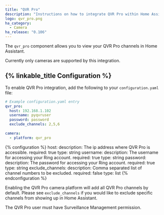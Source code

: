 ```yaml
---
title: "QVR Pro"
description: "Instructions on how to integrate QVR Pro within Home Assistant."
logo: qvr_pro.png
ha_category:
  - Camera
ha_release: "0.106"
---
```


The `qvr_pro` component allows you to view your QVR Pro
channels in Home Assistant.

Currently only cameras are supported by this integration.

## {% linkable_title Configuration %}

To enable QVR Pro integration, add the following to your
`configuration.yaml` file:

```yaml
# Example configuration.yaml entry
qvr_pro:
  host: 192.168.1.102
  username: pyqvruser
  password: password
  exclude_channels: 2,5,6
  
camera:
  - platform: qvr_pro
```

{% configuration %}
host:
  description: The ip address where QVR Pro is accessible.
  required: true
  type: string
username:
  description: The username for accessing your Ring account.
  required: true
  type: string
password:
  description: The password for accessing your Ring account.
  required: true
  type: string
exclude_channels:
  description: Comma separated list of channel numbers to be excluded.
  required: false
  type: list
{% endconfiguration %}

Enabling the QVR Pro camera platform will add all QVR Pro channels by
default. Please see `exclude_channels` if you would like to exclude
specific channels from showing up in Home Assistant.

<p class="note warning">
The QVR Pro user must have Surveillance Management permission.
</p>
